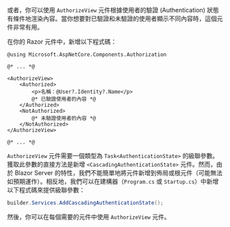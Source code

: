 或者，你可以使用 `AuthorizeView` 元件根據使用者的驗證 (Authentication) 狀態有條件地渲染內容。當你想要對已驗證和未驗證的使用者顯示不同內容時，這個元件非常有用。

在你的 Razor 元件中，新增以下程式碼：

```cshtml title="Components/Pages/Index.razor"
@using Microsoft.AspNetCore.Components.Authorization

@* ... *@

<AuthorizeView>
    <Authorized>
        <p>名稱：@User?.Identity?.Name</p>
        @* 已驗證使用者的內容 *@
    </Authorized>
    <NotAuthorized>
        @* 未驗證使用者的內容 *@
    </NotAuthorized>
</AuthorizeView>

@* ... *@
```

`AuthorizeView` 元件需要一個類型為 `Task<AuthenticationState>` 的級聯參數。獲取此參數的直接方法是新增 `<CascadingAuthenticationState>` 元件。然而，由於 Blazor Server 的特性，我們不能簡單地將元件新增到佈局或根元件（可能無法如預期運作）。相反地，我們可以在建構器（`Program.cs` 或 `Startup.cs`）中新增以下程式碼來提供級聯參數：

```csharp title="Program.cs"
builder.Services.AddCascadingAuthenticationState();
```

然後，你可以在每個需要的元件中使用 `AuthorizeView` 元件。
